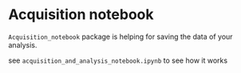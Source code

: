 # Acquisition notebook

`Acquisition_notebook` package is helping for saving the data of your analysis.

see `acquisition_and_analysis_notebook.ipynb` to see how it works

